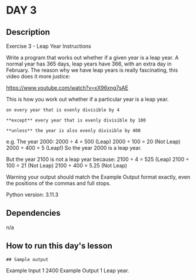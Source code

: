 
# DAY 3

## Description

Exercise 3 - Leap Year
Instructions

Write a program that works out whether if a given year is a leap year. A normal year has 365 days, leap years have 366, with an extra day in February. The reason why we have leap years is really fascinating, this video does it more justice:

https://www.youtube.com/watch?v=xX96xng7sAE

This is how you work out whether if a particular year is a leap year.

    on every year that is evenly divisible by 4 

    **except** every year that is evenly divisible by 100 

    **unless** the year is also evenly divisible by 400

e.g. The year 2000:
2000 ÷ 4 = 500 (Leap)
2000 ÷ 100 = 20 (Not Leap)
2000 ÷ 400 = 5 (Leap!)
So the year 2000 is a leap year.

But the year 2100 is not a leap year because:
2100 ÷ 4 = 525 (Leap)
2100 ÷ 100 = 21 (Not Leap)
2100 ÷ 400 = 5.25 (Not Leap)

Warning your output should match the Example Output format exactly, even the positions of the commas and full stops.

Python version: 3.11.3 

## Dependencies
n/a

## How to run this day's lesson
```
## Sample output
```
Example Input 1
2400
Example Output 1
Leap year.
```

